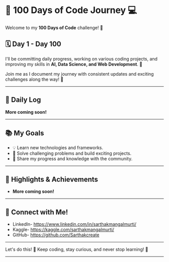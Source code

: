 # 🚀 100 Days of Code Journey 💻

Welcome to my **100 Days of Code** challenge! 🎯

## 🗓 Day 1 - Day 100 
I'll be committing daily progress, working on various coding projects, and improving my skills in **AI, Data Science, and Web Development**. 🌟

Join me as I document my journey with consistent updates and exciting challenges along the way! 🎉

---

## 📅 Daily Log
**More coming soon!**

---

## 📚 My Goals
- 💡 Learn new technologies and frameworks.
- 🧠 Solve challenging problems and build exciting projects.
- 🌱 Share my progress and knowledge with the community.

---

## 🏅 Highlights & Achievements
- **More coming soon!**

---

## 🔗 Connect with Me!
- LinkedIn- https://www.linkedin.com/in/sarthakmangalmurti/
- Kaggle- https://kaggle.com/sarthakmangalmurti/
- GitHub- https://github.com/Sarthakcreate

---

Let's do this! 💪 Keep coding, stay curious, and never stop learning! 🎯

---
